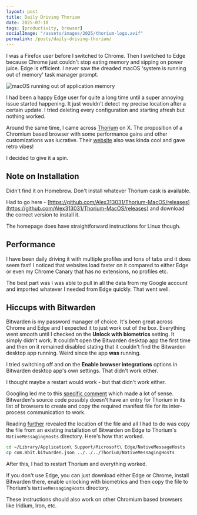 ```yaml
---
layout: post
title: Daily Driving Thorium
date: 2025-07-10
tags: [productivity, browser]
socialImage: "/assets/images/2025/thorium-logo.avif"
permalink: /posts/daily-driving-thorium/
---
```


I was a Firefox user before I switched to Chrome. Then I switched to Edge because Chrome just couldn't stop eating memory and sipping on power juice. Edge is efficient. I never saw the dreaded macOS 'system is running out of memory' task manager prompt. 

![macOS running out of application memory](/assets/images/2025/macos-memory-full.avif)

I had been a happy Edge user for quite a long time until a super annoying issue started happening. It just wouldn't detect my precise location after a certain update. I tried deleting every configuration and starting afresh but nothing worked. 

Around the same time, I came across [Thorium](https://thorium.rocks/) on X. The proposition of a Chromium based browser with some performance gains and other customizations was lucrative. Their [website](https://thorium.rocks/) also was kinda cool and gave retro vibes!

I decided to give it a spin.  

## Note on Installation
Didn't find it on Homebrew. Don't install whatever Thorium cask is available. 

Had to go here - [https://github.com/Alex313031/Thorium-MacOS/releases](https://github.com/Alex313031/Thorium-MacOS/releases) and download the correct version to install it. 

The homepage does have straightforward instructions for Linux though. 

## Performance
I have been daily driving it with multiple profiles and tons of tabs and it does seem fast! I noticed that websites load faster on it compared to either Edge or even my Chrome Canary that has no extensions, no profiles etc. 

The best part was I was able to pull in all the data from my Google account and imported whatever I needed from Edge quickly. That went well. 

## Hiccups with Bitwarden
Bitwarden is my password manager of choice. It's been great across Chrome and Edge and I expected it to just work out of the box. Everything went smooth until I checked on the **Unlock with biometrics** setting. It simply didn't work. It couldn't open the Bitwarden desktop app the first time and then on it remained disabled stating that it couldn't find the Bitwarden desktop app running. Weird since the app **was** running.

I tried switching off and on the **Enable browser integrations** options in Bitwarden desktop app's own settings. That didn't work either. 

I thought maybe a restart would work - but that didn't work either. 

Googling led me to this [specific comment](https://community.bitwarden.com/t/extension-biometrics-unlock-in-chromium-and-derivatives-thorium-iridium-iron-etc/52702/2) which made a lot of sense. Bitwarden's source code possibly doesn't have an entry for Thorium in its list of browsers to create and copy the required manifest file for its inter-process communication to work. 

Reading [further](https://community.bitwarden.com/t/extension-biometrics-unlock-in-chromium-and-derivatives-thorium-iridium-iron-etc/52702/4) revealed the location of the file and all I had to do was copy the file from an existing installation of Bitwarden on Edge to Thorium's `NativeMessagingHosts` directory. Here's how that worked. 

```sh
cd ~/Library/Application\ Support/Microsoft\ Edge/NativeMessageHosts
cp com.8bit.bitwarden.json ../../../Thorium/NativeMessagingHosts
```
After this, I had to restart Thorium and everything worked.

If you don't use Edge, you can just download either Edge or Chrome, install Bitwarden there, enable unlocking with biometrics and then copy the file to Thorium's `NativeMessagingHosts` directory. 

These instructions should also work on other Chromium based browsers like Iridium, Iron, etc. 




